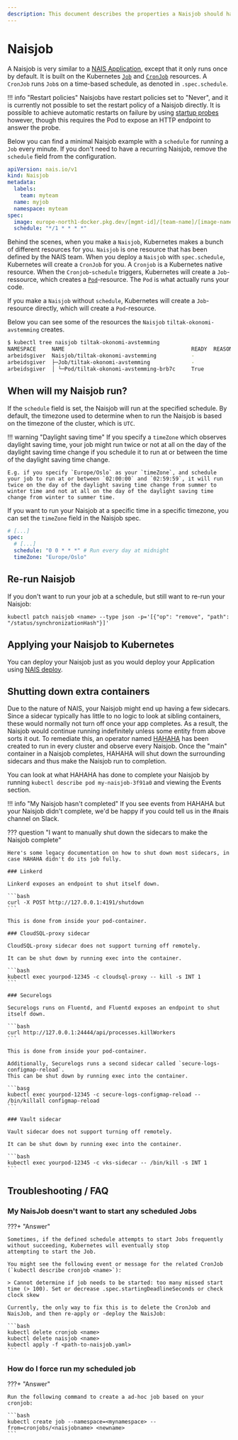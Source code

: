 ```yaml
---
description: This document describes the properties a Naisjob should have.
---
```


# Naisjob

A Naisjob is very similar to a [NAIS Application](../nais-application/good-practices.md), except that it only runs once by default.
It is built on the Kubernetes [`Job`](https://kubernetes.io/docs/concepts/workloads/controllers/job/) and [`CronJob`](https://kubernetes.io/docs/concepts/workloads/controllers/cron-jobs/) resources.
A `CronJob` runs `Job`s on a time-based schedule, as denoted in `.spec.schedule`.

!!! info "Restart policies"
    Naisjobs have restart policies set to "Never", and it is currently not possible to set the restart policy of a Naisjob directly.
    It is possible to achieve automatic restarts on failure by using [startup probes](reference.md#startup) however, though this requires the Pod to expose an HTTP endpoint to answer the probe.

Below you can find a minimal Naisjob example with a `schedule` for running a `Job` every minute.
If you don't need to have a recurring Naisjob, remove the `schedule` field from the configuration.

```yaml
apiVersion: nais.io/v1
kind: Naisjob
metadata:
  labels:
    team: myteam
  name: myjob
  namespace: myteam
spec:
  image: europe-north1-docker.pkg.dev/[mgmt-id]/[team-name]/[image-name]:tag
  schedule: "*/1 * * * *"
```

Behind the scenes, when you make a `Naisjob`, Kubernetes makes a bunch of different resources for you.
`Naisjob` is one resource that has been defined by the NAIS team.
When you deploy a `Naisjob` with `spec.schedule`, Kubernetes will create a `CronJob` for you.
A `Cronjob` is a Kubernetes native resource.
When the `Cronjob`-`schedule` triggers, Kubernetes will create a `Job`-ressource, which creates a [`Pod`](https://kubernetes.io/docs/concepts/workloads/pods/)-resource.
The `Pod` is what actually runs your code.

If you make a `Naisjob` without `schedule`, Kubernetes will create a `Job`-resource directly, which will create a `Pod`-resource.

Below you can see some of the resources the `Naisjob` `tiltak-okonomi-avstemming` creates.

```bash
$ kubectl tree naisjob tiltak-okonomi-avstemming
NAMESPACE     NAME                                        READY  REASON  AGE
arbeidsgiver  Naisjob/tiltak-okonomi-avstemming           -              109d
arbeidsgiver  ├─Job/tiltak-okonomi-avstemming             -              109d
arbeidsgiver  │ └─Pod/tiltak-okonomi-avstemming-brb7c     True           12d
```

## When will my Naisjob run?

If the `schedule` field is set, the Naisjob will run at the specified schedule.
By default, the timezone used to determine when to run the Naisjob is based on the timezone of the cluster, which is `UTC`.

!!! warning "Daylight saving time"
    If you specify a `timeZone` which observes daylight saving time, your job might run twice or not at all on the day of the daylight saving time change if you schedule it to run at or between the time of the daylight saving time change.

    E.g. if you specify `Europe/Oslo` as your `timeZone`, and schedule your job to run at or between `02:00:00` and `02:59:59`, it will run twice on the day of the daylight saving time change from summer to winter time and not at all on the day of the daylight saving time change from winter to summer time.

If you want to run your Naisjob at a specific time in a specific timezone, you can set the `timeZone` field in the Naisjob spec.

```yaml
# [...]
spec:
  # [...]
  schedule: "0 0 * * *" # Run every day at midnight
  timeZone: "Europe/Oslo"
```

## Re-run Naisjob

If you don't want to run your job at a schedule, but still want to re-run your Naisjob:

```shell
kubectl patch naisjob <name> --type json -p='[{"op": "remove", "path": "/status/synchronizationHash"}]'
```

## Applying your Naisjob to Kubernetes
You can deploy your Naisjob just as you would deploy your Application using [NAIS deploy](../deployment/README.md).

## Shutting down extra containers
Due to the nature of NAIS, your Naisjob might end up having a few sidecars.
Since a sidecar typically has little to no logic to look at sibling containers, these would normally not turn off once your app completes.
As a result, the Naisjob would continue running indefinitely unless some entity from above sorts it out.
To remediate this, an operator named [HAHAHA](https://github.com/nais/hahaha) has been created to run in every cluster and observe every Naisjob.
Once the "main" container in a Naisjob completes, HAHAHA will shut down the surrounding sidecars and thus make the Naisjob run to completion.

You can look at what HAHAHA has done to complete your Naisjob by running `kubectl describe pod my-naisjob-3f91a0` and viewing the Events section.

!!! info "My Naisjob hasn't completed"
    If you see events from HAHAHA but your Naisjob didn't complete, we'd be happy if you could tell us in the #nais channel on Slack.

??? question "I want to manually shut down the sidecars to make the Naisjob complete"

    Here's some legacy documentation on how to shut down most sidecars, in case HAHAHA didn't do its job fully.

    ### Linkerd

    Linkerd exposes an endpoint to shut itself down.

    ```bash
    curl -X POST http://127.0.0.1:4191/shutdown
    ```

    This is done from inside your pod-container.

    ### CloudSQL-proxy sidecar

    CloudSQL-proxy sidecar does not support turning off remotely.

    It can be shut down by running exec into the container.

    ```bash
    kubectl exec yourpod-12345 -c cloudsql-proxy -- kill -s INT 1
    ```

    ### Securelogs

    Securelogs runs on Fluentd, and Fluentd exposes an endpoint to shut itself down.

    ```bash
    curl http://127.0.0.1:24444/api/processes.killWorkers
    ```

    This is done from inside your pod-container.

    Additionally, Securelogs runs a second sidecar called `secure-logs-configmap-reload`.
    This can be shut down by running exec into the container.

    ```basg
    kubectl exec yourpod-12345 -c secure-logs-configmap-reload -- /bin/killall configmap-reload
    ```

    ### Vault sidecar

    Vault sidecar does not support turning off remotely.

    It can be shut down by running exec into the container.

    ```bash
    kubectl exec yourpod-12345 -c vks-sidecar -- /bin/kill -s INT 1
    ```

## Troubleshooting / FAQ


### My NaisJob doesn't want to start any scheduled Jobs

???+ "Answer"

    Sometimes, if the defined schedule attempts to start Jobs frequently without succeeding, Kubernetes will eventually stop
    attempting to start the Job.

    You might see the following event or message for the related CronJob (`kubectl describe cronjob <name>`):

    > Cannot determine if job needs to be started: too many missed start time (> 100). Set or decrease .spec.startingDeadlineSeconds or check clock skew

    Currently, the only way to fix this is to delete the CronJob and NaisJob, and then re-apply or -deploy the NaisJob:

    ```bash
    kubectl delete cronjob <name>
    kubectl delete naisjob <name>
    kubectl apply -f <path-to-naisjob.yaml>
    ```

### How do I force run my scheduled job

???+ "Answer"

    Run the following command to create a ad-hoc job based on your cronjob:

    ```bash
    kubectl create job --namespace=<mynamespace> --from=cronjobs/<naisjobname> <newname>
    ```
